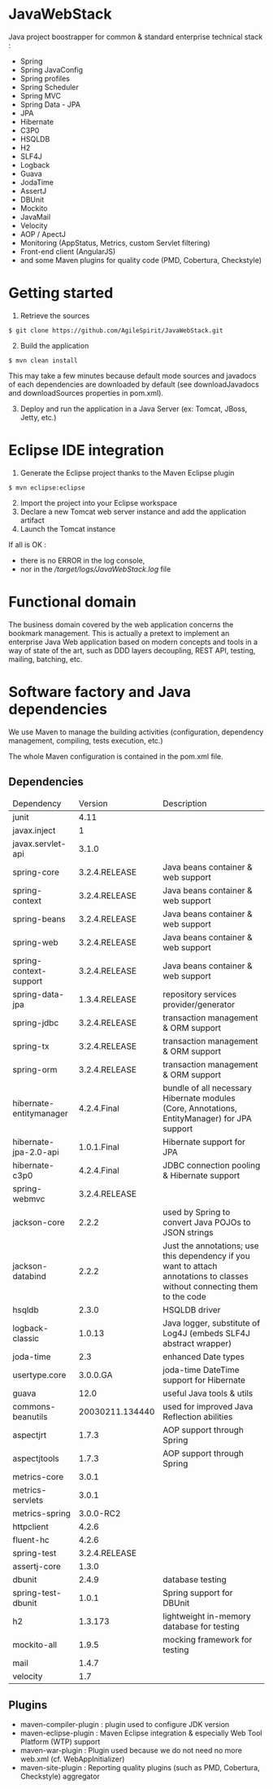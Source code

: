 JavaWebStack
============

Java project boostrapper for common &amp; standard enterprise technical stack : 
- Spring
- Spring JavaConfig
- Spring profiles
- Spring Scheduler
- Spring MVC
- Spring Data - JPA
- JPA
- Hibernate
- C3P0
- HSQLDB
- H2
- SLF4J
- Logback
- Guava
- JodaTime
- AssertJ
- DBUnit
- Mockito
- JavaMail
- Velocity
- AOP / ApectJ
- Monitoring (AppStatus, Metrics, custom Servlet filtering)
- Front-end client (AngularJS)
- and some Maven plugins for quality code (PMD, Cobertura, Checkstyle)

Getting started
===============

1) Retrieve the sources  
```
$ git clone https://github.com/AgileSpirit/JavaWebStack.git
```
2) Build the application  
```
$ mvn clean install
```
This may take a few minutes because default mode sources and javadocs of each dependencies are downloaded by default (see downloadJavadocs and downloadSources properties in pom.xml).  

3) Deploy and run the application in a Java Server (ex: Tomcat, JBoss, Jetty, etc.)  

Eclipse IDE integration
=======================

1) Generate the Eclipse project thanks to the Maven Eclipse plugin  
```
$ mvn eclipse:eclipse
```
2) Import the project into your Eclipse workspace  
3) Declare a new Tomcat web server instance and add the application artifact  
4) Launch the Tomcat instance  

If all is OK :
- there is no ERROR in the log console, 
- nor in the */target/logs/JavaWebStack.log* file

Functional domain
=================
The business domain covered by the web application concerns the bookmark management. This is actually a pretext to implement an enterprise Java Web application based on modern concepts and tools in a way of state of the art, such as DDD layers decoupling, REST API, testing, mailing, batching, etc.

Software factory and Java dependencies
======================================

We use Maven to manage the building activities (configuration, dependency management, compiling, tests execution, etc.)

The whole Maven configuration is contained in the pom.xml file.

Dependencies
------------

<table>
  <thead>
    <tr><td>Dependency</td><td>Version</td><td>Description</td></tr>  
  </thead>
  <tbody>
    <tr><td>junit</td><td>4.11</td><td></td></tr>
    <tr><td>javax.inject</td><td>1</td><td></td></tr>
    <tr><td>javax.servlet-api</td><td>3.1.0</td><td></td></tr>
    <tr><td>spring-core</td><td>3.2.4.RELEASE</td><td>Java beans container &amp; web support</td></tr>
    <tr><td>spring-context</td><td>3.2.4.RELEASE</td><td>Java beans container &amp; web support</td></tr>
    <tr><td>spring-beans</td><td>3.2.4.RELEASE</td><td>Java beans container &amp; web support</td></tr>
    <tr><td>spring-web</td><td>3.2.4.RELEASE</td><td>Java beans container &amp; web support</td></tr>
    <tr><td>spring-context-support</td><td>3.2.4.RELEASE</td><td>Java beans container &amp; web support</td></tr>
    <tr><td>spring-data-jpa</td><td>1.3.4.RELEASE</td><td>repository services provider/generator</td></tr>
    <tr><td>spring-jdbc</td><td>3.2.4.RELEASE</td><td>transaction management &amp; ORM support</td></tr>
    <tr><td>spring-tx</td><td>3.2.4.RELEASE</td><td>transaction management &amp; ORM support</td></tr>
    <tr><td>spring-orm</td><td>3.2.4.RELEASE</td><td>transaction management &amp; ORM support</td></tr>
    <tr><td>hibernate-entitymanager</td><td>4.2.4.Final</td><td>bundle of all necessary Hibernate modules (Core, Annotations, EntityManager) for JPA support</td></tr>
    <tr><td>hibernate-jpa-2.0-api</td><td>1.0.1.Final</td><td>Hibernate support for JPA</td></tr>
    <tr><td>hibernate-c3p0</td><td>4.2.4.Final</td><td>JDBC connection pooling & Hibernate support</td></tr>
    <tr><td>spring-webmvc</td><td>3.2.4.RELEASE</td><td></td></tr>
    <tr><td>jackson-core</td><td>2.2.2</td><td>used by Spring to convert Java POJOs to JSON strings</td></tr>
    <tr><td>jackson-databind</td><td>2.2.2</td><td>Just the annotations; use this dependency if you want to attach annotations to classes without connecting them to the code</td></tr>
    <tr><td>hsqldb</td><td>2.3.0</td><td>HSQLDB driver</td></tr>
    <tr><td>logback-classic</td><td>1.0.13</td><td>Java logger, substitute of Log4J (embeds SLF4J abstract wrapper)</td></tr>
    <tr><td>joda-time</td><td>2.3</td><td>enhanced Date types</td></tr>
    <tr><td>usertype.core</td><td>3.0.0.GA</td><td>joda-time DateTime support for Hibernate</td></tr>
    <tr><td>guava</td><td>12.0</td><td>useful Java tools &amp; utils</td></tr>
    <tr><td>commons-beanutils</td><td>20030211.134440</td><td>used for improved Java Reflection abilities</td></tr>
    <tr><td>aspectjrt</td><td>1.7.3</td><td>AOP support through Spring</td></tr>
    <tr><td>aspectjtools</td><td>1.7.3</td><td>AOP support through Spring</td></tr>
    <tr><td>metrics-core</td><td>3.0.1</td><td></td></tr>
    <tr><td>metrics-servlets</td><td>3.0.1</td><td></td></tr>
    <tr><td>metrics-spring</td><td>3.0.0-RC2</td><td></td></tr>
    <tr><td>httpclient</td><td>4.2.6</td><td></td></tr>
    <tr><td>fluent-hc</td><td>4.2.6</td><td></td></tr>
    <tr><td>spring-test</td><td>3.2.4.RELEASE</td><td></td></tr>
    <tr><td>assertj-core</td><td>1.3.0</td><td></td></tr>
    <tr><td>dbunit</td><td>2.4.9</td><td>database testing</td></tr>
    <tr><td>spring-test-dbunit</td><td>1.0.1</td><td>Spring support for DBUnit</td></tr>
    <tr><td>h2</td><td>1.3.173</td><td>lightweight in-memory database for testing</td></tr>
    <tr><td>mockito-all</td><td>1.9.5</td><td>mocking framework for testing</td></tr>
    <tr><td>mail</td><td>1.4.7</td><td></td></tr>
    <tr><td>velocity</td><td>1.7</td><td></td></tr>
  </tbody>
</table>

Plugins
-------
- maven-compiler-plugin : plugin used to configure JDK version
- maven-eclipse-plugin : Maven Eclipse integration & especially Web Tool Platform (WTP) support
- maven-war-plugin : Plugin used because we do not need no more web.xml (cf. WebAppInitializer)
- maven-site-plugin : Reporting quality plugins (such as PMD, Cobertura, Checkstyle) aggregator
